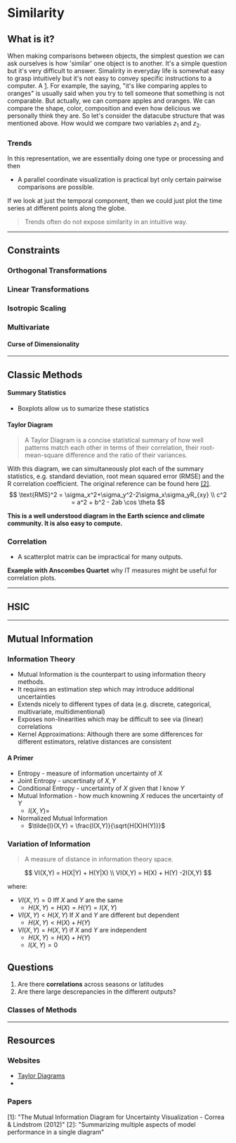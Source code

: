 # Similarity


## What is it?

When making comparisons between objects, the simplest question we can ask ourselves is how 'similar' one object is to another. It's a simple question but it's very difficult to answer. Simalirity in everyday life is somewhat easy to grasp intuitively but it's not easy to convey specific instructions to a computer. A [1](1). For example, the saying, "it's like comparing apples to oranges" is usually said when you try to tell someone that something is not comparable. But actually, we can compare apples and oranges. We can compare the shape, color, composition and even how delicious we personally think they are. So let's consider the datacube structure that was mentioned above. How would we compare two variables $z_1$ and $z_2$.

### Trends

In this representation, we are essentially doing one type or processing and then

* A parallel coordinate visualization is practical byt only certain pairwise comparisons are possible.

If we look at just the temporal component, then we could just plot the time series at different points along the globe.

> Trends often do not expose similarity in an intuitive way.

---

## Constraints

### Orthogonal Transformations

### Linear Transformations

### Isotropic Scaling

### Multivariate

#### Curse of Dimensionality

---

## Classic Methods

#### Summary Statistics

* Boxplots allow us to sumarize these statistics



#### Taylor Diagram

>  A Taylor Diagram is a concise statistical summary of how well patterns match each other in  terms of their correlation, their root-mean-square difference and the  ratio of their variances.

With this diagram, we can simultaneously plot each of the summary statistics, e.g. standard deviation, root mean squared error (RMSE) and the R correlation coefficient. The original reference can be found here [[2]](2).
$$
\text{RMS}^2 = \sigma_x^2+\sigma_y^2-2\sigma_x\sigma_yR_{xy} \\
c^2 = a^2 + b^2 - 2ab \cos \theta
$$


**This is a well understood diagram in the Earth science and climate community. It is also easy to compute.**

### Correlation



* A scatterplot matrix can be impractical for many outputs.



**Example with Anscombes Quartet** why IT measures might be useful for correlation plots.

---

## HSIC

---

## Mutual Information

### Information Theory

* Mutual Information is the counterpart to using information theory methods.
* It requires an estimation step which may introduce additional uncertainties
* Extends nicely to different types of data (e.g. discrete, categorical, multivariate, multidimentional)
* Exposes non-linearities which may be difficult to see via (linear) correlations
* Kernel Approximations: Although there are some differences for different estimators, relative distances are consistent

#### A Primer

* Entropy - measure of information uncertainty of $X$
* Joint Entropy - uncertinaty of $X,Y$
* Conditional Entropy - uncertainty of $X$ given that I know $Y$
* Mutual Information - how much knowning $X$ reduces the uncertainty of $Y$
  * $I(X,Y)=$
* Normalized Mutual Information
  * $\tilde{I}(X,Y) = \frac{I(X,Y)}{\sqrt{H(X)H(Y)}}$

### Variation of Information

> A measure of distance in information theory space.

$$
VI(X,Y) = H(X|Y) + H(Y|X) \\
VI(X,Y) = H(X) + H(Y) -2I(X,Y)
$$

where:

* $VI(X,Y)=0$ Iff $X$ and $Y$ are the same
  * $H(X,Y)=H(X)=H(Y)=I(X,Y)$
* $VI(X,Y) < H(X,Y)$ If $X$ and $Y$ are different but dependent
  * $H(X,Y)<H(X) + H(Y)$
* $VI(X,Y)=H(X,Y)$ if $X$ and $Y$ are independent
  * $H(X,Y)=H(X) + H(Y)$
  * $I(X,Y)=0$





## Questions

1. Are there **correlations** across seasons or latitudes
2. Are there large descrepancies in the different outputs?



### Classes of Methods









---

## Resources



### Websites

* [Taylor Diagrams](https://climatedataguide.ucar.edu/climate-data-tools-and-analysis/taylor-diagrams)
* 

### Papers

[1]:   "The Mutual Information Diagram for Uncertainty Visualization - Correa & Lindstrom (2012)"
[2]: 	"Summarizing multiple aspects of model performance in a single diagram"

